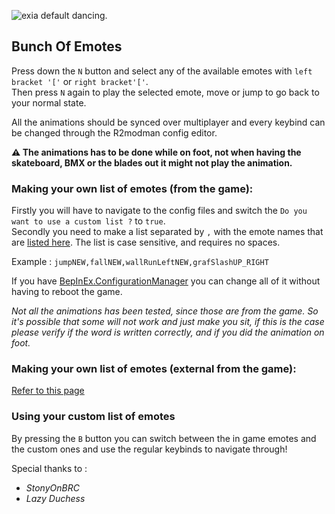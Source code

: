 ![exia default dancing](https://github.com/Dragsun/BunchOfEmotes/blob/main/ressources/img/ezgif-5-32a399dfff.gif?raw=true).

## Bunch Of Emotes
Press down the `N` button and select any of the available emotes with `left bracket '['` or `right bracket'['`. <br/>
Then press `N` again to play the selected emote, move or jump to go back to your normal state.<br/>



All the animations should be synced over multiplayer and every keybind can be changed through the R2modman config editor.<br/>

**⚠ The animations has to be done while on foot, not when having the skateboard, BMX or the blades out it might not play the animation.** 
<br/>

### Making your own list of emotes (from the game):
Firstly you will have to navigate to the config files and switch the `Do you want to use a custom list ?` to `true`.<br/>
Secondly you need to make a list separated by `,` with the emote names that are [listed here](https://github.com/Dragsun/BunchOfEmotes/blob/main/ressources/list.txt). The list is case sensitive, and requires no spaces.<br/>

Example : `jumpNEW,fallNEW,wallRunLeftNEW,grafSlashUP_RIGHT`<br/>

If you have [BepInEx.ConfigurationManager](https://github.com/BepInEx/BepInEx.ConfigurationManager/tree/master) you can change all of it without having to reboot the game. 

*Not all the animations has been tested, since those are from the game. So it's possible that some will not work and just make you sit, if this is the case please verify if the word is written correctly, and if you did the animation on foot.*

### Making your own list of emotes (external from the game):
[Refer to this page](https://github.com/Dragsun/BunchOfEmotes/wiki/Create-your-own-animation-pack-!)

### Using your custom list of emotes
By pressing the `B` button you can switch between the in game emotes and the custom ones and use the regular keybinds to navigate through!

Special thanks to :<br/>
- *StonyOnBRC*<br/>
- *Lazy Duchess*<br/>
